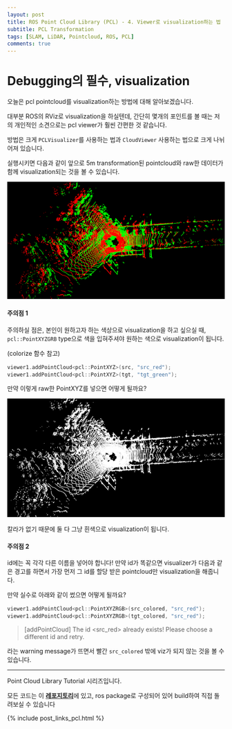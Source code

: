 ```yaml
---
layout: post
title: ROS Point Cloud Library (PCL) - 4. Viewer로 visualization하는 법
subtitle: PCL Transformation
tags: [SLAM, LiDAR, Pointcloud, ROS, PCL]
comments: true
---
```


# Debugging의 필수, visualization

오늘은 pcl pointcloud를 visualization하는 방법에 대해 알아보겠습니다.

대부분 ROS의 RViz로 visualization을 하실텐데, 간단히 몇개의 포인트를 볼 때는 저의 개인적인 소견으로는 pcl viewer가 훨씬 간편한 것 같습니다.

방법은 크게 `PCLVisualizer`를 사용하는 법과 `CloudViewer` 사용하는 법으로 크게 나뉘어져 있습니다.

<script src="https://gist.github.com/LimHyungTae/193f9662d4d11f9117acc0a81a16eeb0.js"></script>

실행시키면 다음과 같이 앞으로 5m transformation된 pointcloud와 raw한 데이터가 함께 visualization되는 것을 볼 수 있습니다.

![pcl_color](/img/pcl_viz.png)


#### 주의점 1

주의하실 점은, 본인이 원하고자 하는 색상으로 visualization을 하고 싶으실 때, `pcl::PointXYZGRB` type으로 색을 입혀주셔야 원하는 색으로 visualization이 됩니다.

(colorize 함수 참고)

```cpp
viewer1.addPointCloud<pcl::PointXYZ>(src, "src_red");
viewer1.addPointCloud<pcl::PointXYZ>(tgt, "tgt_green");
```
만약 이렇게 raw한 PointXYZ를 넣으면 어떻게 될까요?

![pcl_raw](/img/pcl_viz_raw.png)

칼라가 없기 때문에 둘 다 그냥 흰색으로 visualization이 됩니다.

#### 주의점 2

id에는 꼭 각각 다른 이름을 넣어야 합니다! 만약 id가 똑같으면 visualizer가 다음과 같은 경고를 하면서 가장 먼저 그 id를 할당 받은 pointcloud만 visualization을 해줍니다.

만약 실수로 아래와 같이 썼으면 어떻게 될까요?

```cpp
viewer1.addPointCloud<pcl::PointXYZRGB>(src_colored, "src_red");
viewer1.addPointCloud<pcl::PointXYZRGB>(tgt_colored, "src_red");
```

> [addPointCloud] The id <src_red> already exists! Please choose a different id and retry.

라는 warning message가 뜨면서 빨간 `src_colored` 밖에 viz가 되지 않는 것을 볼 수 있습니다.

---

Point Cloud Library Tutorial 시리즈입니다.

모든 코드는 이 [**레포지토리**](https://github.com/LimHyungTae/pcl_tutorial)에 있고, ros package로 구성되어 있어 build하여 직접 돌려보실 수 있습니다

{% include post_links_pcl.html %}


